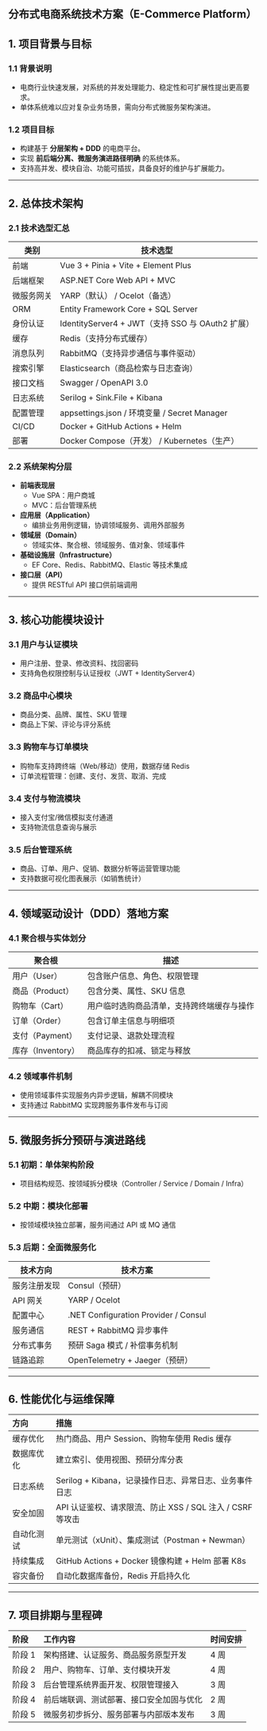 ## 分布式电商系统技术方案（E-Commerce Platform）

## 1. 项目背景与目标

### 1.1 背景说明

- 电商行业快速发展，对系统的并发处理能力、稳定性和可扩展性提出更高要求。
- 单体系统难以应对复杂业务场景，需向分布式微服务架构演进。

### 1.2 项目目标

- 构建基于 **分层架构 + DDD** 的电商平台。
- 实现 **前后端分离、微服务演进路径明确** 的系统体系。
- 支持高并发、模块自治、功能可插拔，具备良好的维护与扩展能力。

---

## 2. 总体技术架构

### 2.1 技术选型汇总

| 类别       | 技术选型                                         |
| ---------- | ------------------------------------------------ |
| 前端       | Vue 3 + Pinia + Vite + Element Plus              |
| 后端框架   | ASP.NET Core Web API + MVC                       |
| 微服务网关 | YARP（默认） / Ocelot（备选）                    |
| ORM        | Entity Framework Core + SQL Server               |
| 身份认证   | IdentityServer4 + JWT（支持 SSO 与 OAuth2 扩展） |
| 缓存       | Redis（支持分布式缓存）                          |
| 消息队列   | RabbitMQ（支持异步通信与事件驱动）               |
| 搜索引擎   | Elasticsearch（商品检索与日志查询）              |
| 接口文档   | Swagger / OpenAPI 3.0                            |
| 日志系统   | Serilog + Sink.File + Kibana                     |
| 配置管理   | appsettings.json / 环境变量 / Secret Manager     |
| CI/CD      | Docker + GitHub Actions + Helm                   |
| 部署       | Docker Compose（开发） / Kubernetes（生产）      |

### 2.2 系统架构分层

- **前端表现层**
  - Vue SPA：用户商城
  - MVC：后台管理系统
- **应用层（Application）**
  - 编排业务用例逻辑，协调领域服务、调用外部服务
- **领域层（Domain）**
  - 领域实体、聚合根、领域服务、值对象、领域事件
- **基础设施层（Infrastructure）**
  - EF Core、Redis、RabbitMQ、Elastic 等技术集成
- **接口层（API）**
  - 提供 RESTful API 接口供前端调用

---

## 3. 核心功能模块设计

### 3.1 用户与认证模块

- 用户注册、登录、修改资料、找回密码
- 支持角色权限控制与认证授权（JWT + IdentityServer4）

### 3.2 商品中心模块

- 商品分类、品牌、属性、SKU 管理
- 商品上下架、评论与评分系统

### 3.3 购物车与订单模块

- 购物车支持跨终端（Web/移动）使用，数据存储 Redis
- 订单流程管理：创建、支付、发货、取消、完成

### 3.4 支付与物流模块

- 接入支付宝/微信模拟支付通道
- 支持物流信息查询与展示

### 3.5 后台管理系统

- 商品、订单、用户、促销、数据分析等运营管理功能
- 支持数据可视化图表展示（如销售统计）

---

## 4. 领域驱动设计（DDD）落地方案

### 4.1 聚合根与实体划分

| 聚合根            | 描述                                       |
| ----------------- | ------------------------------------------ |
| 用户（User）      | 包含账户信息、角色、权限管理               |
| 商品（Product）   | 包含分类、属性、SKU 信息                   |
| 购物车（Cart）    | 用户临时选购商品清单，支持跨终端缓存与操作 |
| 订单（Order）     | 包含订单主信息与明细项                     |
| 支付（Payment）   | 支付记录、退款处理流程                     |
| 库存（Inventory） | 商品库存的扣减、锁定与释放                 |

### 4.2 领域事件机制

- 使用领域事件实现服务内异步逻辑，解耦不同模块
- 支持通过 RabbitMQ 实现跨服务事件发布与订阅

---

## 5. 微服务拆分预研与演进路线

### 5.1 初期：单体架构阶段

- 项目结构规范、按领域拆分模块（Controller / Service / Domain / Infra）

### 5.2 中期：模块化部署

- 按领域模块独立部署，服务间通过 API 或 MQ 通信

### 5.3 后期：全面微服务化

| 技术方向     | 技术方案                             |
| ------------ | ------------------------------------ |
| 服务注册发现 | Consul（预研）                       |
| API 网关     | YARP / Ocelot                        |
| 配置中心     | .NET Configuration Provider / Consul |
| 服务通信     | REST + RabbitMQ 异步事件             |
| 分布式事务   | 预研 Saga 模式 / 补偿事务机制        |
| 链路追踪     | OpenTelemetry + Jaeger（预研）       |

---

## 6. 性能优化与运维保障

| 方向       | 措施                                                      |
| :--------- | :-------------------------------------------------------- |
| 缓存优化   | 热门商品、用户 Session、购物车使用 Redis 缓存             |
| 数据库优化 | 建立索引、使用视图、预研分库分表                          |
| 日志系统   | Serilog + Kibana，记录操作日志、异常日志、业务事件日志    |
| 安全加固   | API 认证鉴权、请求限流、防止 XSS / SQL 注入 / CSRF 等攻击 |
| 自动化测试 | 单元测试（xUnit）、集成测试（Postman + Newman）           |
| 持续集成   | GitHub Actions + Docker 镜像构建 + Helm 部署 K8s          |
| 容灾备份   | 自动化数据库备份，Redis 开启持久化                        |

---

## 7. 项目排期与里程碑

| 阶段   | 工作内容                                 | 时间安排 |
| :----- | :--------------------------------------- | :------- |
| 阶段 1 | 架构搭建、认证服务、商品服务原型开发     | 4 周     |
| 阶段 2 | 用户、购物车、订单、支付模块开发         | 4 周     |
| 阶段 3 | 后台管理系统界面开发、权限管理接入       | 3 周     |
| 阶段 4 | 前后端联调、测试部署、接口安全加固与优化 | 2 周     |
| 阶段 5 | 微服务初步拆分、服务部署与内部版本发布   | 3 周     |
